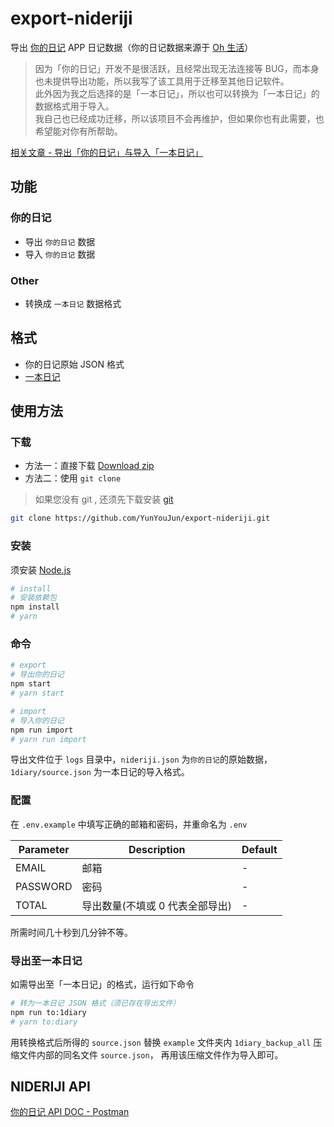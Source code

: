 # export-nideriji

导出 [你的日记](http://nideriji.com/) APP 日记数据（你的日记数据来源于 [Oh 生活](https://ohshenghuo.com/)）

> 因为「你的日记」开发不是很活跃，且经常出现无法连接等 BUG，而本身也未提供导出功能，所以我写了该工具用于迁移至其他日记软件。  
> 此外因为我之后选择的是「一本日记」，所以也可以转换为「一本日记」的数据格式用于导入。  
> 我自己也已经成功迁移，所以该项目不会再维护，但如果你也有此需要，也希望能对你有所帮助。

[相关文章 - 导出「你的日记」与导入「一本日记」](https://www.yunyoujun.cn/note/export-nideriji-and-import-1diary/)

## 功能

### 你的日记

- 导出 `你的日记` 数据
- 导入 `你的日记` 数据

### Other

- 转换成 `一本日记` 数据格式

## 格式

- 你的日记原始 JSON 格式
- [一本日记](http://1diary.me)

## 使用方法

### 下载

- 方法一：直接下载 [Download zip](https://github.com/YunYouJun/export-nideriji/archive/master.zip)
- 方法二：使用 `git clone`

> 如果您没有 git , 还须先下载安装 [git](https://git-scm.com/)

```sh
git clone https://github.com/YunYouJun/export-nideriji.git
```

### 安装

须安装 [Node.js](http://nodejs.cn/download/)

```sh
# install
# 安装依赖包
npm install
# yarn
```

### 命令

```sh
# export
# 导出你的日记
npm start
# yarn start

# import
# 导入你的日记
npm run import
# yarn run import
```

导出文件位于 `logs` 目录中，`nideriji.json` 为`你的日记`的原始数据，`1diary/source.json` 为一本日记的导入格式。

### 配置

在 `.env.example` 中填写正确的邮箱和密码，并重命名为 `.env`

| Parameter | Description                     | Default |
| --------- | ------------------------------- | ------- |
| EMAIL     | 邮箱                            | -       |
| PASSWORD  | 密码                            | -       |
| TOTAL     | 导出数量(不填或 0 代表全部导出) | -       |

所需时间几十秒到几分钟不等。

### 导出至一本日记

如需导出至「一本日记」的格式，运行如下命令

```sh
# 转为一本日记 JSON 格式（须已存在导出文件）
npm run to:1diary
# yarn to:diary
```

用转换格式后所得的 `source.json` 替换 `example` 文件夹内 `1diary_backup_all` 压缩文件内部的同名文件 `source.json`，
再用该压缩文件作为导入即可。

## NIDERIJI API

[你的日记 API DOC - Postman](https://documenter.getpostman.com/view/3326320/Rztmr8pE)
